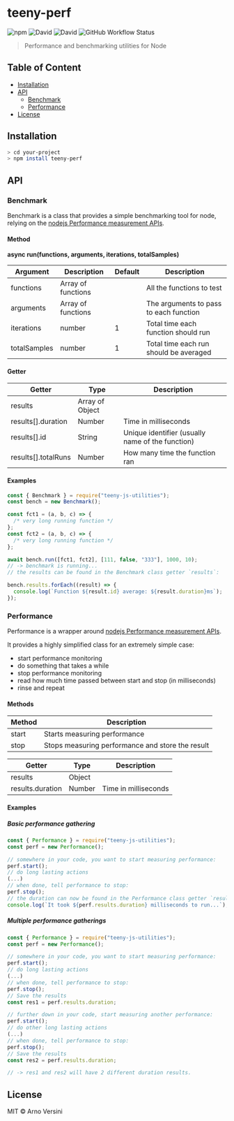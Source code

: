 # teeny-perf

![npm](https://img.shields.io/npm/v/teeny-perf?label=version&logo=npm)
![David](https://img.shields.io/david/aversini/teeny-perf?logo=npm)
![David](https://img.shields.io/david/dev/aversini/teeny-perf?logo=npm)
![GitHub Workflow Status](https://img.shields.io/github/workflow/status/aversini/teeny-perf/coverage?label=coverage&logo=github)

> Performance and benchmarking utilities for Node

## Table of Content

- [Installation](#installation)
- [API](#api)
  - [Benchmark](#benchmark)
  - [Performance](#performance)
- [License](#license)

## Installation

```sh
> cd your-project
> npm install teeny-perf
```

## API

### Benchmark

Benchmark is a class that provides a simple benchmarking tool for node, relying on the [nodejs Performance measurement APIs](https://nodejs.org/api/perf_hooks.html).

#### Method

**async run(functions, arguments, iterations, totalSamples)**

| Argument     | Description        | Default | Description                            |
| ------------ | ------------------ | ------- | -------------------------------------- |
| functions    | Array of functions |         | All the functions to test              |
| arguments    | Array of functions |         | The arguments to pass to each function |
| iterations   | number             | 1       | Total time each function should run    |
| totalSamples | number             | 1       | Total time each run should be averaged |

#### Getter

| Getter              | Type            | Description                                      |
| ------------------- | --------------- | ------------------------------------------------ |
| results             | Array of Object |                                                  |
| results[].duration  | Number          | Time in milliseconds                             |
| results[].id        | String          | Unique identifier (usually name of the function) |
| results[].totalRuns | Number          | How many time the function ran                   |

#### Examples

```js
const { Benchmark } = require("teeny-js-utilities");
const bench = new Benchmark();

const fct1 = (a, b, c) => {
  /* very long running function */
};
const fct2 = (a, b, c) => {
  /* very long running function */
};

await bench.run([fct1, fct2], [111, false, "333"], 1000, 10);
// -> benchmark is running...
// the results can be found in the Benchmark class getter `results`:

bench.results.forEach((result) => {
  console.log(`Function ${result.id} average: ${result.duration}ms`);
});
```

### Performance

Performance is a wrapper around [nodejs Performance measurement APIs](https://nodejs.org/api/perf_hooks.html).

It provides a highly simplified class for an extremely simple case:

- start performance monitoring
- do something that takes a while
- stop performance monitoring
- read how much time passed between start and stop (in milliseconds)
- rinse and repeat

#### Methods

| Method | Description                                      |
| ------ | ------------------------------------------------ |
| start  | Starts measuring performance                     |
| stop   | Stops measuring performance and store the result |

| Getter           | Type   | Description          |
| ---------------- | ------ | -------------------- |
| results          | Object |                      |
| results.duration | Number | Time in milliseconds |

#### Examples

##### Basic performance gathering

```js
const { Performance } = require("teeny-js-utilities");
const perf = new Performance();

// somewhere in your code, you want to start measuring performance:
perf.start();
// do long lasting actions
(...)
// when done, tell performance to stop:
perf.stop();
// the duration can now be found in the Performance class getter `results`:
console.log(`It took ${perf.results.duration} milliseconds to run...`);
```

##### Multiple performance gatherings

```js
const { Performance } = require("teeny-js-utilities");
const perf = new Performance();

// somewhere in your code, you want to start measuring performance:
perf.start();
// do long lasting actions
(...)
// when done, tell performance to stop:
perf.stop();
// Save the results
const res1 = perf.results.duration;

// further down in your code, start measuring another performance:
perf.start();
// do other long lasting actions
(...)
// when done, tell performance to stop:
perf.stop();
// Save the results
const res2 = perf.results.duration;

// -> res1 and res2 will have 2 different duration results.

```

## License

MIT © Arno Versini
